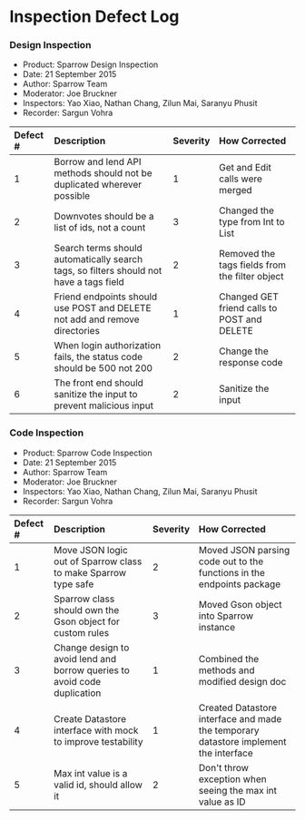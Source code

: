 Inspection Defect Log
=======================

### Design Inspection

 - Product: Sparrow Design Inspection
 - Date: 21 September 2015
 - Author: Sparrow Team
 - Moderator: Joe Bruckner
 - Inspectors: Yao Xiao, Nathan Chang, Zilun Mai, Saranyu Phusit
 - Recorder: Sargun Vohra

| Defect # | Description                                                                            | Severity | How Corrected                                  |
|:---------|:---------------------------------------------------------------------------------------|:---------|:-----------------------------------------------|
| 1        | Borrow and lend API methods should not be duplicated wherever possible                 | 1        | Get and Edit calls were merged                 |
| 2        | Downvotes should be a list of ids, not a count                                         | 3        | Changed the type from Int to List<Int>         |
| 3        | Search terms should automatically search tags, so filters should not have a tags field | 2        | Removed the tags fields from the filter object |
| 4        | Friend endpoints should use POST and DELETE not add and remove directories             | 1        | Changed GET friend calls to POST and DELETE    |
| 5        | When login authorization fails, the status code should be 500 not 200                  | 2        | Change the response code                       |
| 6        | The front end should sanitize the input to prevent malicious input                     | 2        | Sanitize the input                             |

### Code Inspection

 - Product: Sparrow Code Inspection
 - Date: 21 September 2015
 - Author: Sparrow Team
 - Moderator: Joe Bruckner
 - Inspectors: Yao Xiao, Nathan Chang, Zilun Mai, Saranyu Phusit
 - Recorder: Sargun Vohra

| Defect # | Description                                                              | Severity | How Corrected                                                                        |
|:---------|:-------------------------------------------------------------------------|:---------|:-------------------------------------------------------------------------------------|
| 1        | Move JSON logic out of Sparrow class to make Sparrow type safe           | 2        | Moved JSON parsing code out to the functions in the endpoints package                |
| 2        | Sparrow class should own the Gson object for custom rules                | 3        | Moved Gson object into Sparrow instance                                              |
| 3        | Change design to avoid lend and borrow queries to avoid code duplication | 1        | Combined the methods and modified design doc                                         |
| 4        | Create Datastore interface with mock to improve testability              | 1        | Created Datastore interface and made the temporary datastore implement the interface |
| 5        | Max int value is a valid id, should allow it                             | 2        | Don't throw exception when seeing the max int value as ID                            |
